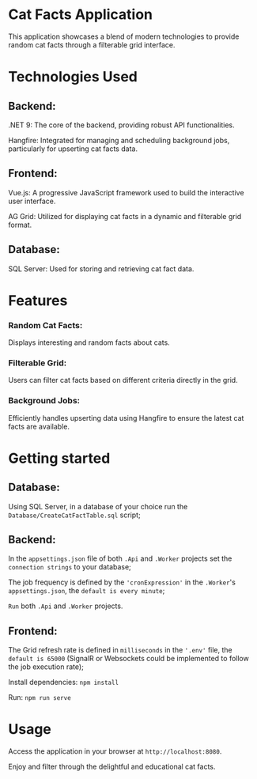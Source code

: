 # Cat Facts Application
This application showcases a blend of modern technologies to provide random cat facts through a filterable grid interface.

# Technologies Used
## Backend:
.NET 9: The core of the backend, providing robust API functionalities.

Hangfire: Integrated for managing and scheduling background jobs, particularly for upserting cat facts data.

## Frontend:
Vue.js: A progressive JavaScript framework used to build the interactive user interface.

AG Grid: Utilized for displaying cat facts in a dynamic and filterable grid format.

## Database:
SQL Server: Used for storing and retrieving cat fact data.

# Features
### Random Cat Facts: 
Displays interesting and random facts about cats.

### Filterable Grid: 
Users can filter cat facts based on different criteria directly in the grid.

### Background Jobs: 
Efficiently handles upserting data using Hangfire to ensure the latest cat facts are available.

# Getting started

## Database:
Using SQL Server, in a database of your choice run the `Database/CreateCatFactTable.sql` script;

## Backend:
In the `appsettings.json` file of both `.Api` and `.Worker` projects set the `connection strings` to your database;

The job frequency is defined by the `'cronExpression'` in the `.Worker`'s `appsettings.json`, the `default is every minute`;

`Run` both `.Api` and `.Worker` projects.

## Frontend:
The Grid refresh rate is defined in `milliseconds` in the `'.env'` file, the `default is 65000` (SignalR or Websockets could be implemented to follow the job execution rate);

Install dependencies: `npm install`

Run: `npm run serve`

# Usage
Access the application in your browser at `http://localhost:8080`.

Enjoy and filter through the delightful and educational cat facts.
